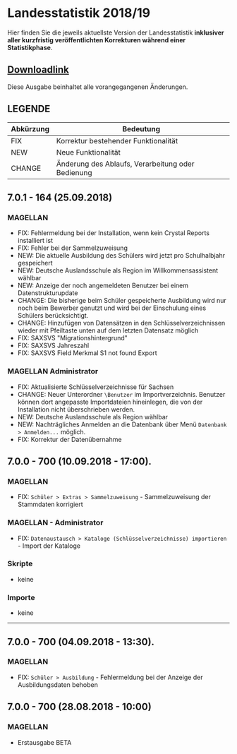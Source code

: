 # Landesstatistik 2018/19

Hier finden Sie die jeweils aktuellste Version der Landesstatistik **inklusiver aller kurzfristig veröffentlichten Korrekturen während einer Statistikphase**.

## [**Downloadlink**](ftp://ftp.stueber.de/pub/bin/de/magellan/v7/beta/magellan7.msi)

Diese Ausgabe beinhaltet alle vorangegangenen Änderungen.

## LEGENDE

| Abkürzung | Bedeutung |
| --- | --- |
| FIX | Korrektur bestehender Funktionalität |
| NEW | Neue Funktionalität |
| CHANGE | Änderung des Ablaufs, Verarbeitung oder Bedienung |

## 7.0.1 - 164 \(25.09.2018\)

### MAGELLAN

* FIX:  Fehlermeldung bei der Installation, wenn kein Crystal Reports installiert ist 
* FIX: Fehler bei der Sammelzuweisung 
* NEW: Die aktuelle Ausbildung des Schülers wird jetzt pro Schulhalbjahr gespeichert
* NEW: Deutsche Auslandsschule als Region im Willkommensassistent wählbar
* NEW: Anzeige der noch angemeldeten Benutzer bei einem Datenstrukturupdate
* CHANGE: Die bisherige beim Schüler gespeicherte Ausbildung wird nur noch beim Bewerber genutzt und wird bei der Einschulung eines Schülers berücksichtigt.
* CHANGE: Hinzufügen von Datensätzen in den Schlüsselverzeichnissen wieder mit Pfeiltaste unten auf dem letzten Datensatz möglich
* FIX: SAXSVS "Migrationshintergrund"
* FIX: SAXSVS Jahreszahl
* FIX: SAXSVS Field Merkmal S1 not found Export 

### MAGELLAN Administrator

* FIX: Aktualisierte Schlüsselverzeichnisse für Sachsen
* CHANGE: Neuer Unterordner `\Benutzer` im Importverzeichnis. Benutzer können dort angepasste Importdateien hineinlegen, die von der Installation nicht überschrieben werden.
* NEW: Deutsche Auslandsschule als Region wählbar
* NEW: Nachträgliches Anmelden an die Datenbank über Menü `Datenbank > Anmelden...` möglich.
* FIX: Korrektur der Datenübernahme

## 

## 7.0.0 - 700 \(10.09.2018 - 17:00\).

### MAGELLAN

* FIX: `Schüler > Extras > Sammelzuweisung` - Sammelzuweisung der Stammdaten korrigiert

### MAGELLAN - Administrator

* FIX: `Datenaustausch > Kataloge (Schlüsselverzeichnisse) importieren` - Import der Kataloge

### Skripte

* keine

### Importe

* keine

---

## 7.0.0 - 700 \(04.09.2018 - 13:30\).

### MAGELLAN

* FIX: `Schüler > Ausbildung` - Fehlermeldung bei der Anzeige der Ausbildungsdaten behoben

## 7.0.0 - 700 \(28.08.2018 - 10:00\)

### MAGELLAN

* Erstausgabe BETA



